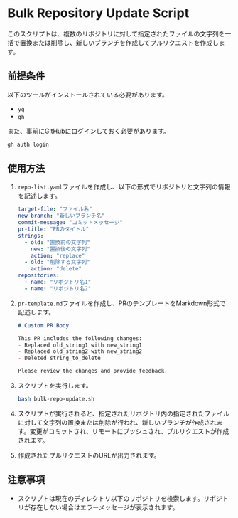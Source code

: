 # Bulk Repository Update Script

このスクリプトは、複数のリポジトリに対して指定されたファイルの文字列を一括で置換または削除し、新しいブランチを作成してプルリクエストを作成します。

## 前提条件

以下のツールがインストールされている必要があります。

- `yq`
- `gh`

また、事前にGitHubにログインしておく必要があります。

```bash
gh auth login
```

## 使用方法

1. `repo-list.yaml`ファイルを作成し、以下の形式でリポジトリと文字列の情報を記述します。

    ```yaml
    target-file: "ファイル名"
    new-branch: "新しいブランチ名"
    commit-message: "コミットメッセージ"
    pr-title: "PRのタイトル"
    strings:
      - old: "置換前の文字列"
        new: "置換後の文字列"
        action: "replace"
      - old: "削除する文字列"
        action: "delete"
    repositories:
      - name: "リポジトリ名1"
      - name: "リポジトリ名2"
    ```

2. `pr-template.md`ファイルを作成し、PRのテンプレートをMarkdown形式で記述します。

    ```markdown
    # Custom PR Body

    This PR includes the following changes:
    - Replaced old_string1 with new_string1
    - Replaced old_string2 with new_string2
    - Deleted string_to_delete

    Please review the changes and provide feedback.
    ```

3. スクリプトを実行します。

    ```bash
    bash bulk-repo-update.sh
    ```

4. スクリプトが実行されると、指定されたリポジトリ内の指定されたファイルに対して文字列の置換または削除が行われ、新しいブランチが作成されます。変更がコミットされ、リモートにプッシュされ、プルリクエストが作成されます。

5. 作成されたプルリクエストのURLが出力されます。

## 注意事項

- スクリプトは現在のディレクトリ以下のリポジトリを検索します。リポジトリが存在しない場合はエラーメッセージが表示されます。